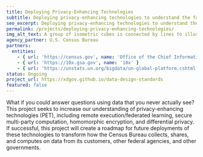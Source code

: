 ```yaml
---
title: Deploying Privacy-Enhancing Technologies
subtitle: Deploying privacy-enhancing technologies to understand the future of data collection & dissemination.  
seo_excerpt: Deploying privacy-enhancing technologies to understand the future of data collection & dissemination.
permalink: /projects/deploying-privacy-enhancing-technologies/
img_alt_text: A group of isometric cubes is connected by lines to illustrate the connection of nodes to one another.
agency_partner: U.S. Census Bureau 
partners:
  entities:
    - { url: 'https://census.gov', name: 'Office of the Chief Information Officer (Census)' }
    - { url: 'https://10x.gsa.gov', name: '10x' }
    - { url: 'https://unstats.un.org/bigdata/un-global-platform.cshtml', name: 'United Nations Privacy-Enhancing Technology Lab' }
status: Ongoing
project_url: https://xdgov.github.io/data-design-standards
featured: false
---
```


What if you could answer questions using data that you never actually see? This project seeks to increase our understanding of privacy-enhancing technologies (PET), including remote execution/federated learning, secure multi-party computation, homomorphic encryption, and differential privacy. If successful, this project will create a roadmap for future deployments of these technologies to transform how the Census Bureau collects, shares, and computes on data from its customers, other federal agencies, and other governments.